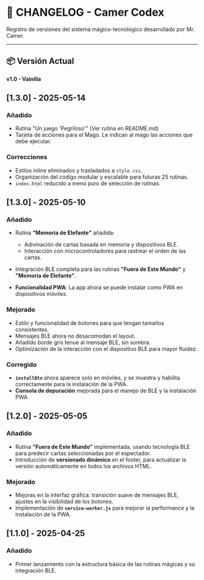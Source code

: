 
# 📜 CHANGELOG - Camer Codex

Registro de versiones del sistema mágico-tecnológico desarrollado por Mr. Camer.

---
## 📦 Versión Actual

**v1.0 - Vainilla**

## [1.3.0] - 2025-05-14

### Añadido
- Rutina "Un juego 'Pegriloso'" (Ver rutina en README.md)
- Tarjeta de acciones para el Mago. Le indican al mago las acciones que debe ejecutar.

### Correcciones
- Estilos inline eliminados y trasladados a `style.css`.
- Organización del código modular y escalable para futuras 25 rutinas.
- `index.html` reducido a menú puro de selección de rutinas.


## [1.3.0] - 2025-05-10

### Añadido
- Rutina **"Memoria de Elefante"** añadida:
  - Adivinación de cartas basada en memoria y dispositivos BLE.
  - Interacción con microcontroladores para rastrear el orden de las cartas.

- Integración BLE completa para las rutinas **"Fuera de Este Mundo"** y **"Memoria de Elefante"**.

- **Funcionalidad PWA**: La app ahora se puede instalar como PWA en dispositivos móviles.

### Mejorado
- Estilo y funcionalidad de botones para que tengan tamaños consistentes.
- Mensajes BLE ahora no desacomodan el layout.
- Añadido borde gris tenue al mensaje BLE, sin sombra.
- Optimización de la interacción con el dispositivo BLE para mayor fluidez.

### Corregido
- **`installBtn`** ahora aparece solo en móviles, y se muestra y habilita correctamente para la instalación de la PWA.
- **Consola de depuración** mejorada para el manejo de BLE y la instalación PWA.

## [1.2.0] - 2025-05-05

### Añadido
- Rutina **"Fuera de Este Mundo"** implementada, usando tecnología BLE para predecir cartas seleccionadas por el espectador.
- Introducción de **versionado dinámico** en el footer, para actualizar la versión automáticamente en todos los archivos HTML.

### Mejorado
- Mejoras en la interfaz gráfica: transición suave de mensajes BLE, ajustes en la visibilidad de los botones.
- Implementación de **`service-worker.js`** para mejorar la performance y la instalación de la PWA.

## [1.1.0] - 2025-04-25

### Añadido
- Primer lanzamiento con la estructura básica de las rutinas mágicas y su integración BLE.

